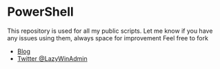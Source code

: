 # PowerShell

This repository is used for all my public scripts.
Let me know if you have any issues using them, always space for improvement
Feel free to fork

* [Blog](https://lazywinadmin.com)
* [Twitter @LazyWinAdmin](https://twitter.com/LazyWinAdmin)
